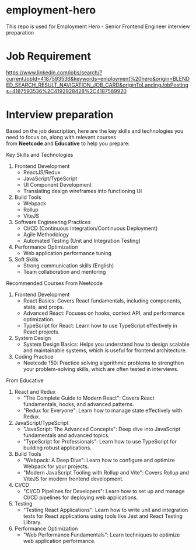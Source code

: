 # employment-hero
This repo is used for Employment Hero - Senior Frontend Engineer interview preparation

# Job Requirement
https://www.linkedin.com/jobs/search/?currentJobId=4187593536&keywords=employment%20hero&origin=BLENDED_SEARCH_RESULT_NAVIGATION_JOB_CARD&originToLandingJobPostings=4187593536%2C4192928428%2C4187589920

# Interview preparation
Based on the job description, here are the key skills and technologies you need to focus on, along with relevant courses from **Neetcode** and **Educative** to help you prepare:

Key Skills and Technologies
1. Frontend Development
    * ReactJS/Redux
    * JavaScript/TypeScript
    * UI Component Development
    * Translating design wireframes into functioning UI
2. Build Tools
    * Webpack
    * Rollup
    * ViteJS
3. Software Engineering Practices
    * CI/CD (Continuous Integration/Continuous Deployment)
    * Agile Methodology
    * Automated Testing (Unit and Integration Testing)
4. Performance Optimization
    * Web application performance tuning
5. Soft Skills
    * Strong communication skills (English)
    * Team collaboration and mentoring

Recommended Courses
From Neetcode
1. Frontend Development
    * React Basics: Covers React fundamentals, including components, state, and props.
    * Advanced React: Focuses on hooks, context API, and performance optimization.
    * TypeScript for React: Learn how to use TypeScript effectively in React projects.
2. System Design
    * System Design Basics: Helps you understand how to design scalable and maintainable systems, which is useful for frontend architecture.
3. Coding Practice
    * Neetcode 150: Practice solving algorithmic problems to strengthen your problem-solving skills, which are often tested in interviews.

From Educative
1. React and Redux
    * "The Complete Guide to Modern React": Covers React fundamentals, hooks, and advanced patterns.
    * "Redux for Everyone": Learn how to manage state effectively with Redux.
2. JavaScript/TypeScript
    * "JavaScript: The Advanced Concepts": Deep dive into JavaScript fundamentals and advanced topics.
    * "TypeScript for Professionals": Learn how to use TypeScript for building robust applications.
3. Build Tools
    * "Webpack: A Deep Dive": Learn how to configure and optimize Webpack for your projects.
    * "Modern JavaScript Tooling with Rollup and Vite": Covers Rollup and ViteJS for modern frontend development.
4. CI/CD
    * "CI/CD Pipelines for Developers": Learn how to set up and manage CI/CD pipelines for deploying web applications.
5. Testing
    * "Testing React Applications": Learn how to write unit and integration tests for React applications using tools like Jest and React Testing Library.
6. Performance Optimization
    * "Web Performance Fundamentals": Learn techniques to optimize web application performance.
